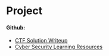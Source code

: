 # Project
#### Github:
- [CTF Solution Writeup](https://github.com/dimasma0305/CTF_Solution_Writeup)
- [Cyber Security Learning Resources](https://github.com/dimasma0305/Cyber-Security-Learning-Resources)